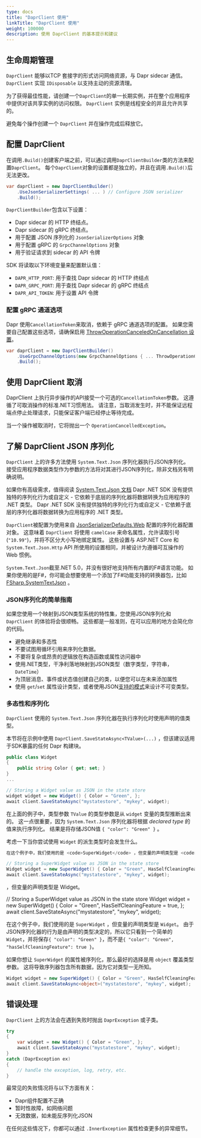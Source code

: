 ```yaml
---
type: docs
title: "DaprClient 使用"
linkTitle: "DaprClient 使用"
weight: 100000
description: 使用 DaprClient 的基本提示和建议
---
```


## 生命周期管理

`DaprClient` 能够以TCP 套接字的形式访问网络资源，与 Dapr sidecar 通信。 `DaprClient` 实现 `IDisposable` 以支持主动的资源清理。

为了获得最佳性能，请创建一个`DaprClient`的单一长期实例，并在整个应用程序中提供对该共享实例的访问权限。 `DaprClient` 实例是线程安全的并且允许共享的。

避免每个操作创建一个 `DaprClient` 并在操作完成后释放它。

## 配置 DaprClient

在调用`.Build()`创建客户端之前，可以通过调用`DaprClientBuilder`类的方法来配置`DaprClient`。 每个`DaprClient`对象的设置都是独立的，并且在调用`.Build()`后无法更改。

```C#
var daprClient = new DaprClientBuilder()
    .UseJsonSerializerSettings( ... ) // Configure JSON serializer
    .Build();
```

`DaprClientBuilder`包含以下设置：

- Dapr sidecar 的 HTTP 终结点。
- Dapr sidecar 的 gRPC 终结点。
- 用于配置 JSON 序列化的 `JsonSerializerOptions` 对象
- 用于配置 gRPC 的 `GrpcChannelOptions` 对象
- 用于验证请求到 sidecar 的 API 令牌

SDK 将读取以下环境变量来配置默认值：

- `DAPR_HTTP_PORT`: 用于查找 Dapr sidecar 的 HTTP 终结点
- `DAPR_GRPC_PORT`: 用于查找 Dapr sidecar 的 gRPC 终结点
- `DAPR_API_TOKEN`: 用于设置 API 令牌

### 配置 gRPC 通道选项

Dapr 使用`CancellationToken`来取消，依赖于 gRPC 通道选项的配置。 如果您需要自己配置这些选项，请确保启用 [ThrowOperationCanceledOnCancellation 设置](https://grpc.github.io/grpc/csharp-dotnet/api/Grpc.Net.Client.GrpcChannelOptions.html#Grpc_Net_Client_GrpcChannelOptions_ThrowOperationCanceledOnCancellation)。

```C#
var daprClient = new DaprClientBuilder()
    .UseGrpcChannelOptions(new GrpcChannelOptions { ... ThrowOperationCanceledOnCancellation = true })
    .Build();
```

## 使用 DaprClient 取消

DaprClient 上执行异步操作的API接受一个可选的`CancellationToken`参数。 这遵循了可取消操作的标准.NET习惯用法。 请注意，当取消发生时，并不能保证远程端点停止处理请求，只能保证客户端已经停止等待完成。

当一个操作被取消时，它将抛出一个 `OperationCancelledException`。

## 了解 DaprClient JSON 序列化

`DaprClient` 上的许多方法使用 `System.Text.Json` 序列化器执行JSON序列化。 接受应用程序数据类型作为参数的方法将对其进行JSON序列化，除非文档另有明确说明。

如果你有高级需求，值得阅读 [ System.Text.Json 文档](https://docs.microsoft.com/en-us/dotnet/standard/serialization/system-text-json-overview) Dapr .NET SDK 没有提供独特的序列化行为或自定义 - 它依赖于底层的序列化器将数据转换为应用程序的 .NET 类型。 Dapr .NET SDK 没有提供独特的序列化行为或自定义 - 它依赖于底层的序列化器将数据转换为应用程序的 .NET 类型。

`DaprClient`被配置为使用来自 [JsonSerializerDefaults.Web](https://docs.microsoft.com/en-us/dotnet/api/system.text.json.jsonserializerdefaults?view=net-5.0) 配置的序列化器配置对象。 这意味着 `DaprClient` 将使用 `camelCase` 来命名属性，允许读取引号 (`"10.99"`)，并将不区分大小写地绑定属性。 这些设置与 ASP.NET Core 和 `System.Text.Json.Http` API 所使用的设置相同，并被设计为遵循可互操作的 Web 惯例。

`System.Text.Json`截至.NET 5.0，并没有很好地支持所有内置的F#语言功能。 如果你使用的是F#，你可能会想要使用一个添加了F#功能支持的转换器包，比如 [FSharp.SystemTextJson](https://github.com/Tarmil/FSharp.SystemTextJson) 。

### JSON序列化的简单指南

如果您使用一个映射到JSON类型系统的特性集，您使用JSON序列化和 `DaprClient` 的体验将会很顺畅。 这些都是一般准则，在可以应用的地方会简化你的代码。

- 避免继承和多态性
- 不要试图用循环引用来序列化数据。
- 不要将复杂或昂贵的逻辑放在构造函数或属性访问器中
- 使用.NET类型，干净利落地映射到JSON类型（数字类型，字符串，`DateTime`）
- 为顶层消息、事件或状态值创建自己的类，以便您可以在未来添加属性
- 使用 `get`/`set` 属性设计类型，或者使用JSON[支持的模式](https://docs.microsoft.com/en-us/dotnet/standard/serialization/system-text-json-immutability?pivots=dotnet-5-0)来设计不可变类型。

### 多态性和序列化

`DaprClient` 使用的 `System.Text.Json` 序列化器在执行序列化时使用声明的值类型。

本节将在示例中使用 `DaprClient.SaveStateAsync<TValue>(...)` ，但该建议适用于SDK暴露的任何 Dapr 构建块。

```C#
public class Widget
{
    public string Color { get; set; }
}
...

// Storing a Widget value as JSON in the state store
widget widget = new Widget() { Color = "Green", };
await client.SaveStateAsync("mystatestore", "mykey", widget);
```

在上面的例子中，类型参数 `TValue` 的类型参数是从 `widget` 变量的类型推断出来的。 这一点很重要，因为 `System.Text.Json` 序列化器将根据 *declared type* 的值来执行序列化。 结果是将存储JSON值 `{ "color": "Green" }` 。

考虑一下当你尝试使用 `Widget` 的派生类型时会发生什么。

```C#
在这个例子中，我们使用的是 <code>SuperWidget</code> ，但变量的声明类型是 <code>Widget</code>。

// Storing a SuperWidget value as JSON in the state store
Widget widget = new SuperWidget() { Color = "Green", HasSelfCleaningFeature = true, };
await client.SaveStateAsync("mystatestore", "mykey", widget);
```
 ，但变量的声明类型是 Widget。

// Storing a SuperWidget value as JSON in the state store
Widget widget = new SuperWidget() { Color = "Green", HasSelfCleaningFeature = true, };
await client.SaveStateAsync("mystatestore", "mykey", widget);
</code>

在这个例子中，我们使用的是 `SuperWidget` ，但变量的声明类型是 `Widget`。 由于JSON序列化器的行为是由声明的类型决定的，所以它只看到一个简单的 `Widget`，并将保存`{ "color": "Green" }`，而不是`{ "color": "Green", "hasSelfCleaningFeature": true }`。

如果你想让 `SuperWidget` 的属性被序列化，那么最好的选择是用 `object` 覆盖类型参数。 这将导致序列器包含所有数据，因为它对类型一无所知。

```C#
Widget widget = new SuperWidget() { Color = "Green", HasSelfCleaningFeature = true, };
await client.SaveStateAsync<object>("mystatestore", "mykey", widget);
```

## 错误处理

`DaprClient` 上的方法会在遇到失败时抛出 `DaprException` 或子类。

```C#
try
{
    var widget = new Widget() { Color = "Green", };
    await client.SaveStateAsync("mystatestore", "mykey", widget);
}
catch (DaprException ex)
{
    // handle the exception, log, retry, etc.
}
```

最常见的失败情况将与以下方面有关：

- Dapr组件配置不正确
- 暂时性故障，如网络问题
- 无效数据，如未能反序列化JSON

在任何这些情况下，你都可以通过 `.InnerException` 属性检查更多的异常细节。
